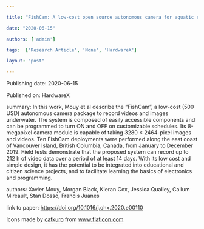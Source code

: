 ---
title: "FishCam: A low-cost open source autonomous camera for aquatic research"
date: "2020-06-15"
authors: ['admin']
tags:  ['Research Article', 'None', 'HardwareX']
layout: "post"
---
Publishing date: 2020-06-15

Published on: HardwareX

summary: In this work, Mouy et al describe the “FishCam”, a low-cost (500 USD) autonomous camera package to record videos and images underwater. The system is composed of easily accessible components and can be programmed to turn ON and OFF on customizable schedules. Its 8-megapixel camera module is capable of taking 3280 × 2464-pixel images and videos.  Ten FishCam deployments were performed along the east coast of Vancouver Island, British Columbia, Canada, from January to December 2019. Field tests demonstrate that the proposed system can record up to 212 h of video data over a period of at least 14 days. With its low cost and simple design, it has the potential to be integrated into educational and citizen science projects, and to facilitate learning the basics of electronics and programming.

authors: Xavier Mouy, Morgan Black, Kieran Cox, Jessica Qualley, Callum Mireault, Stan Dosso, Francis Juanes


link to paper: https://doi.org/10.1016/j.ohx.2020.e00110

Icons made by <a href="https://www.flaticon.com/free-icon/bookshelves_3576884" title="catkuro">catkuro</a> from <a href="https://www.flaticon.com/" title="Flaticon"> www.flaticon.com</a>